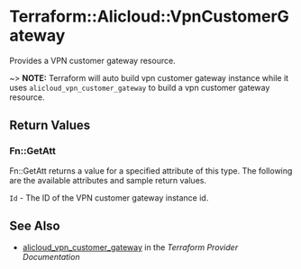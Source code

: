 # Terraform::Alicloud::VpnCustomerGateway

Provides a VPN customer gateway resource.

~> **NOTE:** Terraform will auto build vpn customer gateway instance  while it uses `alicloud_vpn_customer_gateway` to build a vpn customer gateway resource.

## Return Values

### Fn::GetAtt

Fn::GetAtt returns a value for a specified attribute of this type. The following are the available attributes and sample return values.

`Id` - The ID of the VPN customer gateway instance id.

## See Also

* [alicloud_vpn_customer_gateway](https://www.terraform.io/docs/providers/alicloud/r/vpn_customer_gateway.html) in the _Terraform Provider Documentation_
